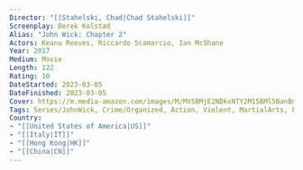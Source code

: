 ```yaml
---
Director: "[[Stahelski, Chad|Chad Stahelski]]"
Screenplay: Derek Kolstad
Alias: "John Wick: Chapter 2"
Actors: Keanu Reeves, Riccardo Scamarcio, Ian McShane
Year: 2017
Medium: Movie
Length: 122
Rating: 10
DateStarted: 2023-03-05
DateFinished: 2023-03-05
Cover: https://m.media-amazon.com/images/M/MV5BMjE2NDkxNTY2M15BMl5BanBnXkFtZTgwMDc2NzE0MTI@._V1_SX300.jpg
Tags: Series/JohnWick, Crime/Organized, Action, Violent, MartialArts, Favorite 
Country: 
- "[[United States of America|US]]"
- "[[Italy|IT]]"
- "[[Hong Kong|HK]]"
- "[[China|CN]]"
---
```

